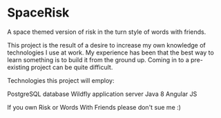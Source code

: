 SpaceRisk
=========

A space themed version of risk in the turn style of words with friends.

This project is the result of a desire to increase my own knowledge of technologies I use at work. My experience has been that the best way to learn something is to build it from the ground up. Coming in to a pre-existing project can be quite difficult.

Technologies this project will employ:

  PostgreSQL database
  Wildfly application server
  Java 8
  Angular JS
  
If you own Risk or Words With Friends please don't sue me :) 
